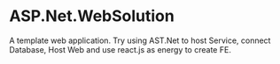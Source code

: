 # ASP.Net.WebSolution
A template web application. Try using AST.Net to host Service, connect Database, Host Web and use react.js as energy to create FE.
